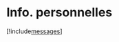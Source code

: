 # Info. personnelles

[!include[messages](infopersonnelles.messages.autogen.md)]







































































































































